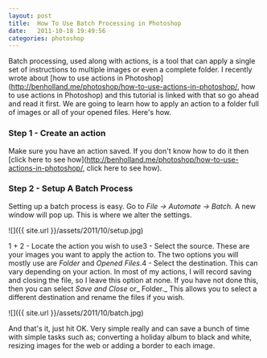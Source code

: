 ```yaml
---
layout: post
title:  How To Use Batch Processing in Photoshop
date:   2011-10-18 19:49:56
categories: photoshop
---
```


Batch processing, used along with actions, is a tool that can apply a single set of instructions to multiple images or even a complete folder. I recently wrote about [how to use actions in Photoshop](http://benholland.me/photoshop/how-to-use-actions-in-photoshop/, how to use actions in Photoshop) and this tutorial is linked with that so go ahead and read it first. We are going to learn how to apply an action to a folder full of images or all of your opened files. Here's how.

### Step 1 - Create an action
Make sure you have an action saved. If you don't know how to do it then [click here to see how](http://benholland.me/photoshop/how-to-use-actions-in-photoshop/, click here to see how).

### Step 2 - Setup A Batch Process
Setting up a batch process is easy. Go to _File -&gt; Automate -&gt; Batch._  A new window will pop up. This is where we alter the settings.

![]({{ site.url }}/assets/2011/10/setup.jpg)

1 + 2 - Locate the action you wish to use3 - Select the source. These are your images you want to apply the action to. The two options you will mostly use are _Folder_ and _Opened Files_.4 - Select the destination. This can vary depending on your action. In most of my actions, I will record saving and closing the file, so I leave this option at none. If you have not done this, then you can select _Save and Close_ or_ Folder._ This allows you to select a different destination and rename the files if you wish.

![]({{ site.url }}/assets/2011/10/batch.jpg)

And that's it, just hit OK. Very simple really and can save a bunch of time with simple tasks such as; converting a holiday album to black and white, resizing images for the web or adding a border to each image.
